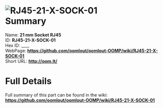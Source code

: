 
![RJ45-21-X-SOCK-01](https://github.com/oomlout/oomlout-OOMP/blob/master/parts/RJ45-21-X-SOCK-01/RJ45-21-X-SOCK-01_420.jpg)   
Summary
=================
  
Name: __21 mm Socket RJ45__    
ID: __RJ45-21-X-SOCK-01__   
Hex ID: ____   
WebPage: __https://github.com/oomlout/oomlout-OOMP/wiki/RJ45-21-X-SOCK-01__   
Short URL: __http://oom.lt/__   

Full Details
==========================
Full summary of this part can be found in the wiki:   
__https://github.com/oomlout/oomlout-OOMP/wiki/RJ45-21-X-SOCK-01__    

